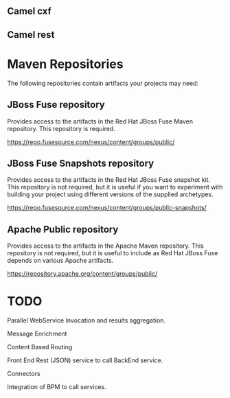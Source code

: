 

## Camel cxf

## Camel rest


# Maven Repositories

The following repositories contain artifacts your projects may need:

## JBoss Fuse repository

Provides access to the artifacts in the Red Hat JBoss Fuse Maven repository. This repository is required.

https://repo.fusesource.com/nexus/content/groups/public/

## JBoss Fuse Snapshots repository

Provides access to the artifacts in the Red Hat JBoss Fuse snapshot kit. This repository is not required, but it is useful if you want to experiment with building your project using different versions of the supplied archetypes.

https://repo.fusesource.com/nexus/content/groups/public-snapshots/

## Apache Public repository

Provides access to the artifacts in the Apache Maven repository. This repository is not required, but it is useful to include as Red Hat JBoss Fuse depends on various Apache artifacts.

https://repository.apache.org/content/groups/public/


# TODO


Parallel WebService Invocation and results aggregation.

Message Enrichment

Content Based Routing

Front End Rest (JSON) service to call BackEnd service.

Connectors

Integration of BPM to call services.


